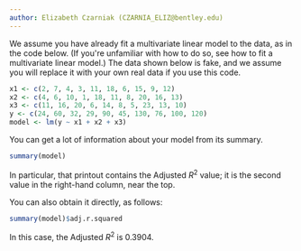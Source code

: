 ```yaml
---
author: Elizabeth Czarniak (CZARNIA_ELIZ@bentley.edu)
---
```


We assume you have already fit a multivariate linear model to the data, as in the code below.
(If you're unfamiliar with how to do so, see how to fit a multivariate linear model.)
The data shown below is fake, and we assume you will replace it with your own real data if you use this code.

```R
x1 <- c(2, 7, 4, 3, 11, 18, 6, 15, 9, 12)
x2 <- c(4, 6, 10, 1, 18, 11, 8, 20, 16, 13)
x3 <- c(11, 16, 20, 6, 14, 8, 5, 23, 13, 10)
y <- c(24, 60, 32, 29, 90, 45, 130, 76, 100, 120)
model <- lm(y ~ x1 + x2 + x3)
```

You can get a lot of information about your model from its summary.

```R
summary(model)
```

In particular, that printout contains the Adjusted $R^2$ value; it is the second value in the right-hand column, near the top.

You can also obtain it directly, as follows:

```R
summary(model)$adj.r.squared
```

In this case, the Adjusted $R^2$ is $0.3904$.
